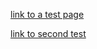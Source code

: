 <style>
  .inner {
    max-width: 1024px !important;
  }
</style>

<script>
  function logEvent(event) {
    console.log("logging an event");
    console.log(JSON.stringify(event));
  }
</script>

[link to a test page](test/index.md)

[link to second test](test2.md)

<script src="https://dev.valassis.eu/scripts/core/util/init.js"></script>
<div 
  id="ValassisGallery" 
  style="width: 100%" 
  data-lang="en"
  data-logEvent="logEvent"
  data-dpl="https://dev.valassis.eu/instances/Wobrock-Thulium/?token=Thulium%7CExample-216047%7C%7C%7C%7CRhlatJpNL4o%253D%7C1644510785825%7Cucc%3D0000000000000644510783001&digest=sTPBMVHsXg5n2QSATRnfySbtWyo%3D">
</div>
